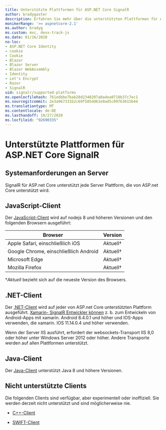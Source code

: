 ```yaml
---
title: Unterstützte Plattformen für ASP.NET Core SignalR
author: bradygaster
description: Erfahren Sie mehr über die unterstützten Plattformen für ASP.NET Core SignalR.
monikerRange: '>= aspnetcore-2.1'
ms.author: bradyg
ms.custom: mvc, devx-track-js
ms.date: 01/16/2020
no-loc:
- ASP.NET Core Identity
- cookie
- Cookie
- Blazor
- Blazor Server
- Blazor WebAssembly
- Identity
- Let's Encrypt
- Razor
- SignalR
uid: signalr/supported-platforms
ms.openlocfilehash: 761edbbe7bab28d2340207a0adea0718b37c7ec1
ms.sourcegitcommit: 2e3a967331b2c69f585dd61e9ad5c09763615b44
ms.translationtype: MT
ms.contentlocale: de-DE
ms.lasthandoff: 10/27/2020
ms.locfileid: "92690335"
---
```

# <a name="aspnet-core-no-locsignalr-supported-platforms"></a>Unterstützte Plattformen für ASP.NET Core SignalR

## <a name="server-system-requirements"></a>Systemanforderungen an Server

SignalR für ASP.net Core unterstützt jede Server Plattform, die von ASP.net Core unterstützt wird.

## <a name="javascript-client"></a>JavaScript-Client

Der [JavaScript-Client](xref:signalr/javascript-client) wird auf nodejs 8 und höheren Versionen und den folgenden Browsern ausgeführt:

| Browser                          | Version         |
| -------------------------------- | --------------- |
| Apple Safari, einschließlich iOS      | Aktuell&dagger; |
| Google Chrome, einschließlich Android | Aktuell&dagger; |
| Microsoft Edge                   | Aktuell&dagger; |
| Mozilla Firefox                  | Aktuell&dagger; |

&dagger;*Aktuell* bezieht sich auf die neueste Version des Browsers.

## <a name="net-client"></a>.NET-Client

Der [.NET-Client](xref:signalr/dotnet-client) wird auf jeder von ASP.net Core unterstützten Plattform ausgeführt. [Xamarin- SignalR Entwickler können](https://github.com/aspnet/Announcements/issues/305) z. b. zum Entwickeln von Android-Apps mit xamarin. Android 8.4.0.1 und höher und IOS-Apps verwenden, die xamarin. IOS 11.14.0.4 und höher verwenden.

Wenn der Server IIS ausführt, erfordert der websockets-Transport IIS 8,0 oder höher unter Windows Server 2012 oder höher. Andere Transporte werden auf allen Plattformen unterstützt.

## <a name="java-client"></a>Java-Client

Der [Java-Client](xref:signalr/java-client) unterstützt Java 8 und höhere Versionen.

## <a name="unsupported-clients"></a>Nicht unterstützte Clients

Die folgenden Clients sind verfügbar, aber experimentell oder inoffiziell. Sie werden derzeit nicht unterstützt und sind möglicherweise nie.

* [C++-Client](https://github.com/aspnet/SignalR-Client-Cpp)

* [SWIFT-Client](https://github.com/moozzyk/SignalR-Client-Swift)
